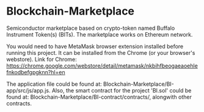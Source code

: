 # Blockchain-Marketplace
Semiconductor marketplace based on crypto-token named Buffalo Instrument Token(s) (BITs). The marketplace works on Ethereum network. 

You would need to have MetaMask browser extension installed before running this project. It can be installed from the Chrome (or your browser's webstore). Link for Chrome: https://chrome.google.com/webstore/detail/metamask/nkbihfbeogaeaoehlefnkodbefgpgknn?hl=en

The application file could be found at: Blockchain-Marketplace/BI-app/src/js/app.js.
Also, the smart contract for the project 'BI.sol' could be found at: Blockchain-Marketplace/BI-contract/contracts/, alongwith other contracts.
